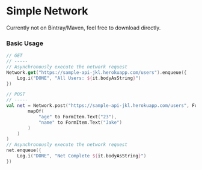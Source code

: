 # Simple Network
Currently not on Bintray/Maven, feel free to download directly.
### Basic Usage
```kotlin
// GET
// -----
// Asynchronously execute the network request
Network.get("https://sample-api-jkl.herokuapp.com/users").enqueue({
    Log.i("DONE", "All Users: ${it.bodyAsString}")
})

// POST
// -----
val net = Network.post("https://sample-api-jkl.herokuapp.com/users", FormDataBody(
        mapOf(
            "age" to FormItem.Text("23"),
            "name" to FormItem.Text("Jake")
        )
    )
)
// Asynchronously execute the network request
net.enqueue({
    Log.i("DONE", "Net Complete ${it.bodyAsString}")
})
```